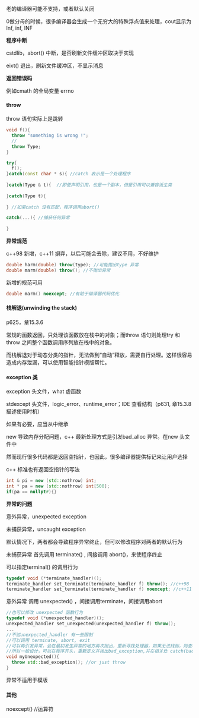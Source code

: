 老的编译器可能不支持，或者默认关闭

0做分母的时候，很多编译器会生成一个无穷大的特殊浮点值来处理，cout显示为Inf, inf, INF



**程序中断**

cstdlib，abort() 中断，是否刷新文件缓冲区取决于实现

eixt() 退出，刷新文件缓冲区，不显示消息



**返回错误码**

例如cmath 的全局变量 errno



#### throw

throw 语句实际上是跳转

```c++
void f(){
  throw "something is wrong !";
  //
  throw Type;
}

try{
  f();
}catch(const char * s){ //catch 表示是一个处理程序
  
}catch(Type & t){  //即使声明引用，也是一个副本，但是引用可以兼容派生类
  
}catch(Type t){
  
} //如果catch 没有匹配，程序调用abort() 

catch(...){ //捕获任何异常
  
}
```

**异常规范**

c++98 新增，c++11 摒弃，以后可能会去除，建议不用，不好维护

```c++
double harm(double) throw(type); //可能抛出type 异常
double marm(double) throw(); //不抛出异常
```

新增的规范可用

```c++
double marm() noexcept; //有助于编译器代码优化
```

#### 栈解退(unwinding the stack)

p625，章15.3.6

常规的函数返回，只处理该函数放在栈中的对象；而throw 语句则处理try 和throw 之间整个函数调用序列放在栈中的对象。

而栈解退对于动态分类的指针，无法做到“自动”释放，需要自行处理。这样很容易造成内存泄漏，可以使用智能指针模版帮忙。

#### exception 类

exception 头文件，what 虚函数

stdexcept 头文件，logic_error、runtime_error；IDE 查看结构（p631, 章15.3.8描述使用时机）

如果有必要，应当从中继承



new 导致内存分配问题，c++ 最新处理方式是引发bad_alloc 异常。在new 头文件中

然而现行很多代码都是返回空指针，也因此，很多编译器提供标记来让用户选择

c++ 标准也有返回空指针的写法

```c++
int & pi = new (std::nothrow) int;
int * pa = new (std::nothrow) int[500];
if(pa == nullptr){}
```

**异常的问题**

意外异常，unexpected exception

未捕获异常，uncaught exception

默认情况下，两者都会导致程序异常终止，但可以修改程序对两者的默认行为



未捕获异常 首先调用 terminate() , 间接调用 abort()，来使程序终止

可以指定terminal() 的调用行为

```c++
typedef void (*terminate_handler)();
terminate_handler set_terminate(terminate_handler f) throw(); //c++98
terminate_handler set_terminate(terminate_handler f) noexcept; //c++11
```

意外异常 调用 unexpected() ，间接调用terminate，间接调用abort

```c++
//也可以修改 unexpected 函数行为
typedef void (*unexpected_handler)();
unexpected_handler set_unexpected(unexpected_handler f) throw();
...
//不过unexpected_handler 有一些限制
//可以调用 terminate, abort, exit
//可以再引发异常，会在最初发生异常的地方再次抛出，重新寻找处理器，如果无法找到，则查看bad_exception的处理器，如果还没有，则走terminal()流程。
//所以一般设计，可以在程序开头，重新定义并抛出bad_exception,并在相关处 catch(bad_exception)
void myUnexpected(){
  throw std::bad_exception(); //or just throw
}
```



异常不适用于模版

#### 其他

noexcept() //运算符